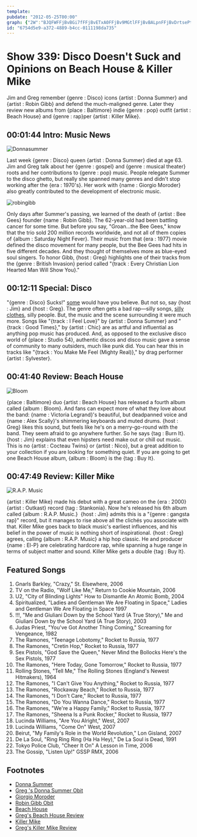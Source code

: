 ```yaml
---
template: 
pubdate: "2012-05-25T00:00"
graph: {"2W":"BJQFWFFjBvBGi7fFFjBvETxA0FFjBv9MGtlFFjBvBALpnFFjBvDrtsePtiQaBGHMQPtiQaIQ7lAPtiQa","KB":"","1XG":"SQr7zq5mKySQr7zflY4S8Z11XSQr7zSQr7zpyg5g97qippyg5ggMit6pyg5gBHm1GgMit697qipX6cfd","27P":"DjOVTdkIYDdkIYDx9aTzYNPAmdkIYDYYEdYdkIYDBM91BYNPAm97qipx9aTzYYEdYx9aTz97qipX6cfd97qipBHm1G"}
id: "6754d5e9-a372-4889-b4cc-0111198da735"
---
```






# Show 339: Disco Doesn't Suck and Opinions on Beach House & Killer Mike

Jim and Greg remember {genre : Disco} icons {artist : Donna Summer} and {artist : Robin Gibb} and defend the much-maligned genre. Later they review new albums from {place : Baltimore} indie {genre : pop} outfit {artist : Beach House} and {genre : rap}per {artist : Killer Mike}.



## 00:01:44 Intro: Music News

![Donnasummer](https://static.soundopinions.org/assets/339/2W0.jpg)

Last week {genre : Disco} queen {artist : Donna Summer} died at age 63. Jim and Greg talk about her {genre : gospel} and {genre : musical theater} roots and her contributions to {genre : pop} music. People relegate Summer to the disco ghetto, but really she spanned many genres and didn't stop working after the {era : 1970's}. Her work with {name : Giorgio Moroder} also greatly contributed to the development of electronic music.

![robingibb](https://static.soundopinions.org/assets/339/2W1.jpg)

Only days after Summer's passing, we learned of the death of {artist : Bee Gees} founder {name : Robin Gibb}. The 62-year-old had been battling cancer for some time. But before you say, "Groan…the Bee Gees," know that the trio sold 200 million records worldwide, and not all of them copies of {album : Saturday Night Fever}. Their music from that {era : 1977} movie defined the disco movement for many people, but the Bee Gees had hits in five different decades. And they thought of themselves more as blue-eyed soul singers. To honor Gibb, {host : Greg} highlights one of their tracks from the {genre : British Invasion} period called "{track : Every Christian Lion Hearted Man Will Show You}."



## 00:12:11 Special: Disco

"{genre : Disco} Sucks!" [some](http://articles.chicagotribune.com/2009-07-09/entertainment/0907080604_1_village-people-disco-demolition-night-macho-man) would have you believe. But not so, say {host : Jim} and {host : Greg}. The genre often gets a bad rap—silly songs, [silly clothes](http://www.dressthatman.com/view-SHIR3436.htm), silly people. But, the music and the scene surrounding it were much more. Songs like "{track : I Feel Love}" by {artist : Donna Summer} and "{track : Good Times}," by {artist : Chic} are as artful and influential as anything pop music has produced. And, as opposed to the exclusive disco world of {place : Studio 54}, authentic discos and disco music gave a sense of community to many outsiders, much like punk did. You can hear this in tracks like "{track : You Make Me Feel (Mighty Real)}," by drag performer {artist : Sylvester}.



## 00:41:40 Review: Beach House

![Bloom](https://static.soundopinions.org/assets/339/1XG0.jpg)

{place : Baltimore} duo {artist : Beach House} has released a fourth album called {album : Bloom}. And fans can expect more of what they love about the band: {name : Victoria Legrand}'s beautiful, but deadpanned voice and {name : Alex Scally}'s shimmering keyboards and muted drums. {host : Greg} likes this sound, but feels like he's on a merry-go-round with the band. They seem afraid to go anywhere further. So he says {tag : Burn It}. {host : Jim} explains that even hipsters need make out or chill out music. This is no {artist : Cocteau Twins} or {artist : Nico}, but a great addition to your collection if you are looking for something quiet. If you are going to get one Beach House album, {album : Bloom} is the {tag : Buy It}.



## 00:47:49 Review: Killer Mike

![R.A.P. Music](https://static.soundopinions.org/assets/339/27P0.jpg)

{artist : Killer Mike} made his debut with a great cameo on the {era : 2000}  {artist : Outkast} record {tag : Stankonia}. Now he's released his 6th album called {album : R.A.P. Music.}  {host : Jim} admits this is a "{genre : gangsta rap}" record, but it manages to rise above all the clichés you associate with that. Killer Mike goes back to black music's earliest influences, and his belief in the power of music is nothing short of inspirational. {host : Greg} agrees, calling {album : R.A.P. Music} a hip hop classic. He and producer {name : El-P} are celebrating hardcore rap, while spanning a huge range in terms of subject matter and sound. Killer Mike gets a double {tag : Buy It}.



## Featured Songs

1. Gnarls Barkley, "Crazy," St. Elsewhere, 2006
2. TV on the Radio, "Wolf Like Me," Return to Cookie Mountain, 2006
3. U2, "City of Blinding Lights" How to Dismantle An Atomic Bomb, 2004
4. Spiritualized, "Ladies and Gentleman We Are Floating in Space," Ladies and Gentleman We Are Floating in Space 1997
5. !!!, "Me and Giuliani Down by the School Yard (A True Story)," Me and Giuliani Down by the School Yard (A True Story), 2003
6. Judas Priest, "You've Got Another Thing Coming," Screaming for Vengeance, 1982
7. The Ramones, "Teenage Lobotomy," Rocket to Russia, 1977
8. The Ramones, "Cretin Hop," Rocket to Russia, 1977
9. Sex Pistols, "God Save the Queen," Never Mind the Bollocks Here's the Sex Pistols, 1977
10. The Ramones, "Here Today, Gone Tomorrow," Rocket to Russia, 1977
11. Rolling Stones, "Tell Me," The Rolling Stones (England's Newest Hitmakers), 1964
12. The Ramones, "I Can't Give You Anything," Rocket to Russia, 1977
13. The Ramones, "Rockaway Beach," Rocket to Russia, 1977
14. The Ramones, "I Don't Care," Rocket to Russia, 1977
15. The Ramones, "Do You Wanna Dance," Rocket to Russia, 1977
16. The Ramones, "We're a Happy Family," Rocket to Russia, 1977
17. The Ramones, "Sheena Is a Punk Rocker," Rocket to Russia, 1977
18. Lucinda Williams, "Are You Alright," West, 2007
19. Lucinda Williams, "Come On" West, 2007
20. Beirut, "My Family's Role in the World Revolution," Lon Gisland, 2007
21. De La Soul, "Ring Ring Ring (Ha Ha Hey)," De La Soul is Dead, 1991
22. Tokyo Police Club, "Cheer It On" A Lesson in Time, 2006
23. The Gossip, "Listen Up!" GSSP RMX, 2006



## Footnotes

- [Donna Summer](http://www.donnasummer.com/)
- [Greg 's Donna Summer Obit](http://articles.chicagotribune.com/2012-05-17/entertainment/chi-donna-summer-dead-singer-donna-summer-dead-at-63-20120517_1_ladonna-adrian-gaines-pete-bellotte-donna-summer)
- [Giorgio Moroder](http://www.moroder.net/)
- [Robin Gibb Obit](http://www.guardian.co.uk/music/2012/may/21/robin-gibb-pioneer-disco-dies)
- [Beach House](http://www.beachhousebaltimore.com/)
- [Greg's Beach House Review](http://articles.chicagotribune.com/2012-05-14/entertainment/chi-beach-house-album-review-bloom-reviewed-20120514_1_album-review-legrand-and-alex-scally-mazzy-star-s-hope-sandoval)
- [Killer Mike](http://www.myspace.com/grindtimeonline)
- [Greg's Killer Mike Review](http://articles.chicagotribune.com/2012-05-18/entertainment/chi-killer-mike-album-review-rap-music-reviewed-20120518_1_album-review-rap-music-killer-mike)